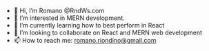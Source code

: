 - 👋 Hi, I’m Romano @RndWs.com
- 👀 I’m interested in MERN development.
- 🌱 I’m currently learning how to best perform in React
- 💞️ I’m looking to collaborate on React and MERN web development
- 📫 How to reach me: romano.riondino@gmail.com

<!---
RndWs/RndWs is a ✨ special ✨ repository because its `README.md` (this file) appears on your GitHub profile.
You can click the Preview link to take a look at your changes.
--->
